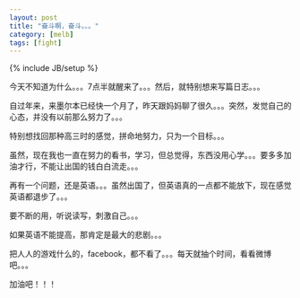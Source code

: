 ```yaml
---
layout: post
title: "奋斗啊，奋斗。。。"
category: [melb]
tags: [fight]
---
```

{% include JB/setup %}

今天不知道为什么。。。7点半就醒来了。。。然后，就特别想来写篇日志。。。

自过年来，来墨尔本已经快一个月了，昨天跟妈妈聊了很久。。。突然，发觉自己的心态，并没有以前那么努力了。。。

特别想找回那种高三时的感觉，拼命地努力，只为一个目标。。。

虽然，现在我也一直在努力的看书，学习，但总觉得，东西没用心学。。。要多多加油才行，不能让出国的钱白白流走。。。

再有一个问题，还是英语。。。虽然出国了，但英语真的一点都不能放下，现在感觉英语都退步了。。。

要不断的用，听说读写，刺激自己。。。

如果英语不能提高，那肯定是最大的悲剧。。。

把人人的游戏什么的，facebook，都不看了。。。每天就抽个时间，看看微博吧。。。

加油吧！！！